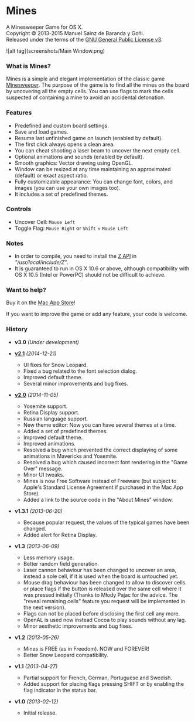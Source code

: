 # Mines
A Minesweeper Game for OS X.  
Copyright © 2013-2015 Manuel Sainz de Baranda y Goñi.  
Released under the terms of the [GNU General Public License v3](http://www.gnu.org/copyleft/gpl.html).

![alt tag](screenshots/Main Window.png)
### What is Mines?
Mines is a simple and elegant implementation of the classic game [Minesweeper](http://en.wikipedia.org/wiki/Minesweeper_(video_game)). The purpose of the game is to find all the mines on the board by uncovering all the empty cells. You can use flags to mark the cells suspected of containing a mine to avoid an accidental detonation.

### Features
* Predefined and custom board settings.
* Save and load games.
* Resume last unfinished game on launch (enabled by default).
* The first click always opens a clean area.
* You can cheat shooting a laser beam to uncover the next empty cell.
* Optional animations and sounds (enabled by default).
* Smooth graphics: Vector drawing using OpenGL.
* Window can be resized at any time maintaining an approximated (default) or exact aspect ratio.
* Fully customizable appearance: You can change font, colors, and images (you can use your own images too).
* It includes a set of predefined themes.

### Controls
* Uncover Cell: `Mouse Left`
* Toggle Flag: `Mouse Right` or `Shift` + `Mouse Left`

### Notes
* In order to compile, you need to install the [Z API](http://github.com/redcode/Z) in _"/usr/local/include/Z"_.
* It is guaranteed to run in OS X 10.6 or above, although compatibility with OS X 10.5 (Intel or PowerPC) should not be difficult to achieve.

### Want to help?
Buy it on the [Mac App Store](https://itunes.apple.com/us/app/mines/id602009455)!  
  
If you want to improve the game or add any feature, your code is welcome.

### History

* __v3.0__ _(Under development)_

* __[v2.1](http://github.com/redcode/Mines/releases/tag/v2.1)__ _(2014-12-21)_
    * UI fixes for Snow Leopard.
    * Fixed a bug related to the font selection dialog.
    * Improved default theme.
    * Several minor improvements and bug fixes.

* __[v2.0](http://github.com/redcode/Mines/releases/tag/v2.0)__ _(2014-11-05)_
    * Yosemite support.
    * Retina Display support.
    * Russian language support.
    * New theme editor: Now you can have several themes at a time.
    * Added a set of predefined themes.
    * Improved default theme.
    * Improved animations.
    * Resolved a bug which prevented the correct displaying of some animations in Mavericks and Yosemite.
    * Resolved a bug which caused incorrect font rendering in the "Game Over" message.
    * Minor UI tweaks.
    * Mines is now Free Software instead of Freeware (but subject to Apple's Standard License Agreement if purchased in the Mac App Store).
    * Added a link to the source code in the "About Mines" window.

* __v1.3.1__ _(2013-06-20)_
    * Because popular request, the values of the typical games have been changed.
    * Added alert for Retina Display.

* __v1.3__ _(2013-06-09)_
    * Less memory usage.
    * Better random field generation.
    * Laser cannon behaviour has been changed to uncover an area, instead a sole cell, if it is used when the board is untouched yet.
    * Mouse drag behaviour has been changed to allow to discover cells or place flags if the button is released over the same cell where it was pressed initially (Thanks to Młody Pajac for the advice. The "reveal remaining cells" feature you request will be implemented in the next version).
    * Flags can not be placed before disclosing the first cell any more.
    * OpenAL is used now instead Cocoa to play sounds without any lag.
    * Minor aesthetic improvements and bug fixes.

* __v1.2__ _(2013-05-26)_
    * Mines is FREE (as in Freedom). NOW and FOREVER! 
    * Better Snow Leopard compatibility.

* __v1.1__ _(2013-04-27)_
    * Partial support for French, German, Portuguese and Swedish.
    * Added support for placing flags pressing SHIFT or by enabling the flag indicator in the status bar.

* __v1.0__ _(2013-02-12)_
    * Initial release.

